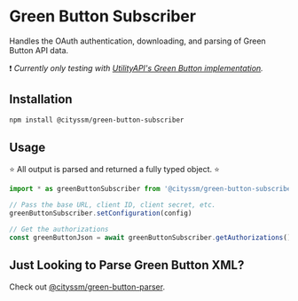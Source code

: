 # Green Button Subscriber

Handles the OAuth authentication, downloading, and parsing of Green Button API data.

❗ _Currently only testing with [UtilityAPI's Green Button implementation](https://utilityapi.com/docs/greenbutton)._

## Installation

```bash
npm install @cityssm/green-button-subscriber
```

## Usage

⭐ All output is parsed and returned a fully typed object. ⭐

```javascript
import * as greenButtonSubscriber from '@cityssm/green-button-subscriber'

// Pass the base URL, client ID, client secret, etc.
greenButtonSubscriber.setConfiguration(config)

// Get the authorizations
const greenButtonJson = await greenButtonSubscriber.getAuthorizations()
```

## Just Looking to Parse Green Button XML?

Check out
[@cityssm/green-button-parser](https://www.npmjs.com/package/@cityssm/green-button-parser).
